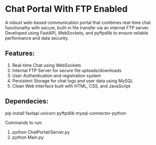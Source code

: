 # Chat Portal With FTP Enabled

A robust web-based communication portal that combines real-time chat functionality with secure, built-in file transfer via an internal FTP server. Developed using FastAPI, WebSockets, and pyftpdlib to ensure reliable performance and data security.

## Features:
1. Real-time Chat using WebSockets
2. Internal FTP Server for secure file uploads/downloads
3. User Authentication and registration system
4. Persistent Storage for chat logs and user data using MySQL
5. Clean Web Interface built with HTML, CSS, and JavaScript

## Dependecies:
pip install fastapi uvicorn pyftpdlib mysql-connector-python

Commands to run:
1. python ChatPortal/Server.py
2. python Main.py
